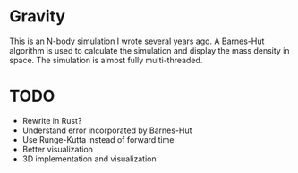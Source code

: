 # Gravity

This is an N-body simulation I wrote several years ago. A Barnes-Hut algorithm is used to calculate the simulation and display the mass density in space. The simulation is almost fully multi-threaded.

# TODO

* Rewrite in Rust?
* Understand error incorporated by Barnes-Hut
* Use Runge-Kutta instead of forward time
* Better visualization
* 3D implementation and visualization
